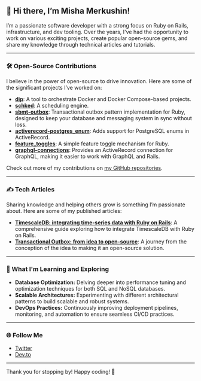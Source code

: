 ## 👋 Hi there, I’m Misha Merkushin!

I’m a passionate software developer with a strong focus on Ruby on Rails, infrastructure, and dev tooling. Over the years, I've had the opportunity to work on various exciting projects, create popular open-source gems, and share my knowledge through technical articles and tutorials.

---

### 🛠 Open-Source Contributions

I believe in the power of open-source to drive innovation. Here are some of the significant projects I’ve worked on:

- **[dip](https://github.com/bibendi/dip)**: A tool to orchestrate Docker and Docker Compose-based projects.
- **[schked](https://github.com/bibendi/schked)**: A scheduling engine.
- **[sbmt-outbox](https://github.com/SberMarket-Tech/sbmt-outbox)**: Transactional outbox pattern implementation for Ruby, designed to keep your database and messaging system in sync without loss.
- **[activerecord-postgres_enum](https://github.com/bibendi/activerecord-postgres_enum)**: Adds support for PostgreSQL enums in ActiveRecord.
- **[feature_toggles](https://github.com/bibendi/feature_toggles)**: A simple feature toggle mechanism for Ruby.
- **[graphql-connections](https://github.com/evilmartians/graphql-connections)**: Provides an ActiveRecord connection for GraphQL, making it easier to work with GraphQL and Rails.

Check out more of my contributions on [my GitHub repositories](https://github.com/bibendi?tab=repositories).

---

### ✍️ Tech Articles

Sharing knowledge and helping others grow is something I’m passionate about. Here are some of my published articles:

- [**TimescaleDB: integrating time-series data with Ruby on Rails**](https://evilmartians.com/chronicles/time-series-data-using-timescaledb-with-ruby-on-rails): A comprehensive guide exploring how to integrate TimescaleDB with Ruby on Rails.
- [**Transactional Outbox: from idea to open-source**](https://dev.to/bibendi/transactional-outbox-from-idea-to-open-source-34ia): A journey from the conception of the idea to making it an open-source solution.

---

### 🧠 What I'm Learning and Exploring

- **Database Optimization:** Delving deeper into performance tuning and optimization techniques for both SQL and NoSQL databases.
- **Scalable Architectures:** Experimenting with different architectural patterns to build scalable and robust systems.
- **DevOps Practices:** Continuously improving deployment pipelines, monitoring, and automation to ensure seamless CI/CD practices.

---

### 🌐 Follow Me

- [Twitter](https://twitter.com/bibendi_one)
- [Dev.to](https://dev.to/bibendi)

---

Thank you for stopping by! Happy coding! 🚀
